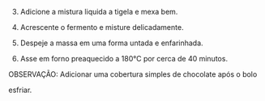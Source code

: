3. Adicione a mistura liquida a tigela e mexa bem.

4. Acrescente o fermento e misture delicadamente.

5. Despeje a massa em uma forma untada e enfarinhada.

6. Asse em forno preaquecido a 180°C por cerca de 40 minutos.

OBSERVAÇÃO: Adicionar uma cobertura simples de chocolate após o bolo

esfriar.

